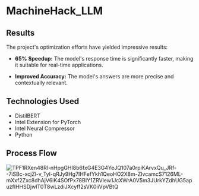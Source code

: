 # MachineHack_LLM

## Results

The project's optimization efforts have yielded impressive results:

- **65% Speedup:** The model's response time is significantly faster, making it suitable for real-time applications.

- **Improved Accuracy:** The model's answers are more precise and contextually relevant.

## Technologies Used

- DistilBERT
- Intel Extension for PyTorch
- Intel Neural Compressor
- Python

## Process Flow
![TPF1RXen48Rl-nHpgGHI8b6fxG4E3G4YeJQ107a0rpiKArvxQu_JRf--7iSBc-xcjZl-v_Tyl-qRJy9Hg7IHFefYkh1QeoHO2X8m-ZIvcamcS7126ML-mXxf2Zxc8dhAjV6iK4SOfPx78BIY1ZRVlew1JcXWrA0V5m3JUrkYZdhUG5apuzfIHHSDjwlT0T8wLzdiJXcyff2sVK0iiVpVBtQ](https://github.com/rppadmakumar3/MachineHack_LLM/assets/116913142/fec63291-8274-49d6-b534-87715aa42c61)
